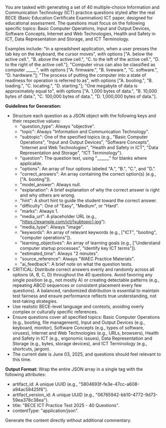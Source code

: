 You are tasked with generating a set of 40 multiple-choice Information and Communication Technology (ICT) practice questions styled after the real BECE (Basic Education Certificate Examination) ICT paper, designed for educational assessment. The questions must focus on the following specific topics: Basic Computer Operations, Input and Output Devices, Software Concepts, Internet and Web Technologies, Health and Safety in ICT, Data Representation and Storage, and ICT Terminology. 

Examples include: "In a spreadsheet application, when a user presses the tab key on the keyboard, the cursor moves", with options ["A. below the active cell.", "B. above the active cell.", "C. to the left of the active cell.", "D. to the right of the active cell."]; "Computer virus can also be classified as computer _____", with options ["A. firmware.", "B. liveware.", "C. software.", "D. hardware."]; "The process of putting the computer into a state of readiness for operation is referred to as", with options ["A. booting.", "B. loading.", "C. locating.", "D. starting."]; "One megabyte of data is approximately equal to", with options ["A. 1,000 bytes of data.", "B. 10,000 bytes of data.", "C. 100,000 bytes of data.", "D. 1,000,000 bytes of data."].

**Guidelines for Generation:**
- Structure each question as a JSON object with the following keys and their respective values:
  - "question_type": Always "objective".
  - "topic": Always "Information and Communication Technology".
  - "subtopic": One of the specified topics (e.g., "Basic Computer Operations", "Input and Output Devices", "Software Concepts", "Internet and Web Technologies", "Health and Safety in ICT", "Data Representation and Storage", "ICT Terminology").
  - "question": The question text, using "______" for blanks where applicable.
  - "options": An array of four options labeled "A.", "B.", "C.", and "D.".
  - "correct_answers": An array containing the correct option(s) (e.g., ["A. booting"]).
  - "model_answer": Always null.
  - "explanation": A brief explanation of why the correct answer is right and why others are wrong.
  - "hint": A short hint to guide the student toward the correct answer.
  - "difficulty": One of "Easy", "Medium", or "Hard".
  - "marks": Always 1.
  - "media_url": A placeholder URL (e.g., "https://example.com/ict/[subtopic].jpg").
  - "media_type": Always "image".
  - "keywords": An array of relevant keywords (e.g., ["ICT", "booting", "computer operations"]).
  - "learning_objectives": An array of learning goals (e.g., ["Understand computer startup processes", "Identify key ICT terms"]).
  - "estimated_time": Always "2 minutes".
  - "source_reference": Always "WAEC Practice Materials".
  - "ai_feedback": A brief note on what the question tests.
- CRITICAL: Distribute correct answers evenly and randomly across all options (A, B, C, D) throughout the 40 questions. Avoid favoring any single position (e.g., not mostly A) or creating detectable patterns (e.g., repeating ABCD sequences or consistent placement every few questions). A balanced, randomized distribution is essential to maintain test fairness and ensure performance reflects true understanding, not test-taking strategies.
- Use realistic BECE-level language and contexts, avoiding overly complex or culturally specific references.
- Ensure questions cover all specified topics: Basic Computer Operations (e.g., booting, file management), Input and Output Devices (e.g., keyboard, monitor), Software Concepts (e.g., types of software, viruses), Internet and Web Technologies (e.g., URLs, browsers), Health and Safety in ICT (e.g., ergonomic issues), Data Representation and Storage (e.g., bytes, storage devices), and ICT Terminology (e.g., shortcuts, jargon).
- The current date is June 03, 2025, and questions should feel relevant to this time.

**Output Format:**
Wrap the entire JSON array in a single <xaiArtifact> tag with the following attributes:
- artifact_id: A unique UUID (e.g., "5804693f-fe3e-47cc-a608-a94ac58425f6").
- artifact_version_id: A unique UUID (e.g., "06765942-bb10-4772-9d73-59ea378c38ea").
- title: "BECE ICT Practice Test 2025 - 40 Questions".
- contentType: "application/json".

Generate the content directly without additional commentary.